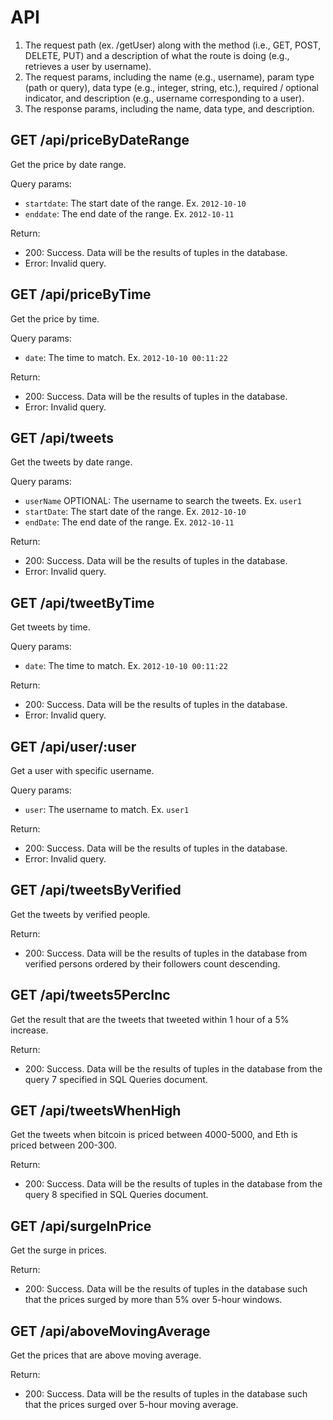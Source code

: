# API

1. The request path (ex. /getUser) along with the method (i.e., GET, POST, DELETE,
   PUT) and a description of what the route is doing (e.g., retrieves a user by
   username).
2. The request params, including the name (e.g., username), param type (path or
   query), data type (e.g., integer, string, etc.), required / optional indicator, and
   description (e.g., username corresponding to a user).
3. The response params, including the name, data type, and description.

## GET /api/priceByDateRange

Get the price by date range. 

Query params: 

* `startdate`: The start date of the range. Ex. `2012-10-10`
* `enddate`: The end date of the range. Ex. `2012-10-11`

Return: 

* 200: Success. Data will be the results of tuples in the database. 
* Error: Invalid query. 

## GET /api/priceByTime

Get the price by time. 

Query params: 

* `date`: The time to match. Ex. `2012-10-10 00:11:22`

Return: 

* 200: Success. Data will be the results of tuples in the database. 
* Error: Invalid query. 

## GET /api/tweets

Get the tweets by date range. 

Query params: 

* `userName` OPTIONAL: The username to search the tweets. Ex. `user1`
* `startDate`: The start date of the range. Ex. `2012-10-10`
* `endDate`: The end date of the range. Ex. `2012-10-11`

Return: 

* 200: Success. Data will be the results of tuples in the database. 
* Error: Invalid query. 

## GET /api/tweetByTime

Get tweets by time. 

Query params: 

* `date`: The time to match. Ex. `2012-10-10 00:11:22`

Return: 

* 200: Success. Data will be the results of tuples in the database. 
* Error: Invalid query. 

## GET /api/user/:user

Get a user with specific username. 

Query params: 

* `user`: The username to match. Ex. `user1`

Return: 

* 200: Success. Data will be the results of tuples in the database. 
* Error: Invalid query. 

## GET /api/tweetsByVerified

Get the tweets by verified people. 

Return: 

* 200: Success. Data will be the results of tuples in the database from verified persons ordered by their followers count descending. 

## GET /api/tweets5PercInc

Get the result that are the tweets that tweeted within 1 hour of a 5% increase. 

Return: 

* 200: Success. Data will be the results of tuples in the database from the query 7 specified in SQL Queries document. 

## GET /api/tweetsWhenHigh

Get the tweets when bitcoin is priced between 4000-5000, and Eth is priced between 200-300. 

Return: 

* 200: Success. Data will be the results of tuples in the database from the query 8 specified in SQL Queries document. 

## GET /api/surgeInPrice

Get the surge in prices. 

Return: 

* 200: Success. Data will be the results of tuples in the database such that the prices surged by more than 5% over 5-hour windows. 

## GET /api/aboveMovingAverage

Get the prices that are above moving average. 

Return: 

* 200: Success. Data will be the results of tuples in the database such that the prices surged over 5-hour moving average. 
